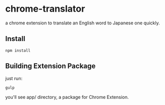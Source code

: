 chrome-translator
=====
a chrome extension to translate an English word to Japanese one quickly.

Install
-----
    npm install

Building Extension Package
-----
just run:

    gulp

you'll see app/ directory, a package for Chrome Extension.
